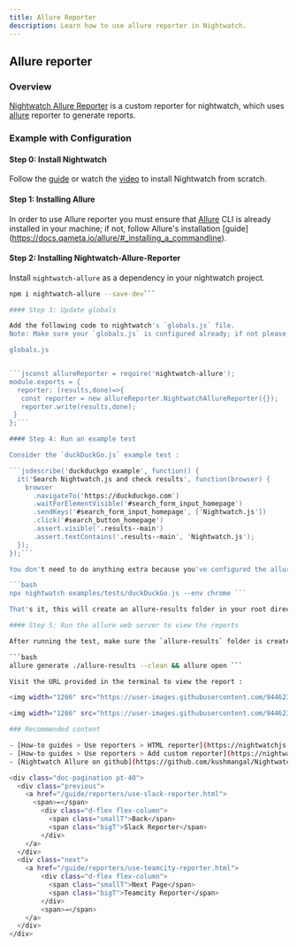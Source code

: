```yaml
---
title: Allure Reporter
description: Learn how to use allure reporter in Nightwatch.
---
```


## Allure reporter

### Overview

[Nightwatch Allure Reporter](https://github.com/kushmangal/Nightwatch-Allure-Reporter) is a custom reporter for nightwatch, which uses [allure](https://docs.qameta.io/allure/) reporter to generate reports.

### Example with Configuration

#### Step 0: Install Nightwatch

Follow the [guide](https://nightwatchjs.orghttps://nightwatchjs.org/guide/quickstarts/create-and-run-a-nightwatch-test.html#guide-container) or watch the [video](​​https://vimeo.com/714406223) to install Nightwatch from scratch.

#### Step 1: Installing Allure

In order to use Allure reporter you must ensure that [Allure](https://docs.qameta.io/allure/) CLI is already installed in your machine; if not, follow Allure's installation [guide] (<https://docs.qameta.io/allure/#_installing_a_commandline>).

#### Step 2: Installing Nightwatch-Allure-Reporter

Install `nightwatch-allure` as a dependency in your nightwatch project.

```bash
npm i nightwatch-allure --save-dev```

#### Step 3: Update globals

Add the following code to nightwatch's `globals.js` file.
Note: Make sure your `globals.js` is configured already; if not please follow the [setup guide](https://nightwatchjs.org/guide/concepts/test-globals.html#external-test-globals).

globals.js


```jsconst allureReporter = require('nightwatch-allure');
module.exports = {
  reporter: (results,done)=>{
   const reporter = new allureReporter.NightwatchAllureReporter({});
   reporter.write(results,done);
 }
};```

#### Step 4: Run an example test

Consider the `duckDuckGo.js` example test :

```jsdescribe('duckduckgo example', function() {
  it('Search Nightwatch.js and check results', function(browser) {
    browser
      .navigateTo('https://duckduckgo.com')
      .waitForElementVisible('#search_form_input_homepage')
      .sendKeys('#search_form_input_homepage', ['Nightwatch.js'])
      .click('#search_button_homepage')
      .assert.visible('.results--main')
      .assert.textContains('.results--main', 'Nightwatch.js');
  });
});```

You don't need to do anything extra because you've configured the allure reporter to be global. Run the tests as usual:

```bash
npx nightwatch examples/tests/duckDuckGo.js --env chrome ```

That's it, this will create an allure-results folder in your root directory after you run the tests.

#### Step 5: Run the allure web server to view the reports

After running the test, make sure the `allure-results` folder is created at the root level of your directory. Now run the following command to start the allure web server

```bash
allure generate ./allure-results --clean && allure open ```

Visit the URL provided in the terminal to view the report :

<img width="1266" src="https://user-images.githubusercontent.com/94462364/184347250-1f00f0cb-227f-405a-af29-d56851108fdf.png">

<img width="1266" src="https://user-images.githubusercontent.com/94462364/184347238-3316cc72-cd20-48a6-a115-d4442bbfa3e1.png">

### Recommended content

- [How-to guides > Use reporters > HTML reporter](https://nightwatchjs.org/guide/reporters/use-html-reporter.html)
- [How-to guides > Use reporters > Add custom reporter](https://nightwatchjs.org/guide/reporters/create-custom-reporter.html)
- [Nightwatch Allure on github](https://github.com/kushmangal/Nightwatch-Allure-Reporter)

<div class="doc-pagination pt-40">
  <div class="previous">
    <a href="/guide/reporters/use-slack-reporter.html">
      <span>←</span>
        <div class="d-flex flex-column">
          <span class="smallT">Back</span>
          <span class="bigT">Slack Reporter</span>
        </div>
    </a>
  </div>
  <div class="next">
    <a href="/guide/reporters/use-teamcity-reporter.html">
        <div class="d-flex flex-column">
          <span class="smallT">Next Page</span>
          <span class="bigT">Teamcity Reporter</span>
        </div>
        <span>→</span>
    </a>
  </div>
</div>
